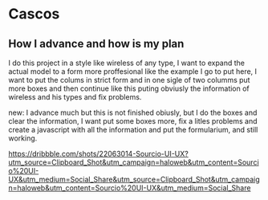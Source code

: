 # Cascos

## How I advance and how is my plan

I do this project in a style like wireless of any type, I want to expand the actual model to a form more proffesional like the example I go to put here, I want to put the colums in strict form and in one sigle of two columms put more boxes and then continue like this puting obviusly the information of wireless and his types and fix problems.

new: I advance much but this is not finished obiusly, but I do the boxes and clear the information, I want put some boxes more, fix a litles problems and create a javascript with all the information and put the formularium, and still working.

https://dribbble.com/shots/22063014-Sourcio-UI-UX?utm_source=Clipboard_Shot&utm_campaign=haloweb&utm_content=Sourcio%20UI-UX&utm_medium=Social_Share&utm_source=Clipboard_Shot&utm_campaign=haloweb&utm_content=Sourcio%20UI-UX&utm_medium=Social_Share
